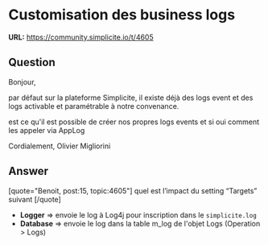 # Customisation des business logs

**URL:** https://community.simplicite.io/t/4605

## Question
Bonjour,

  par défaut sur la plateforme Simplicite, il existe déjà des logs event et des logs activable et paramétrable à notre convenance.

est ce qu'il est possible de créer nos propres logs events et si oui comment les appeler via AppLog

Cordialement,
Olivier Migliorini

## Answer
[quote="Benoit, post:15, topic:4605"]
quel est l’impact du setting “Targets” suivant
[/quote]

* **Logger** => envoie le log à Log4j pour inscription dans le `simplicite.log`
* **Database** => envoie le log dans la table m_log de l'objet Logs (Operation > Logs)
